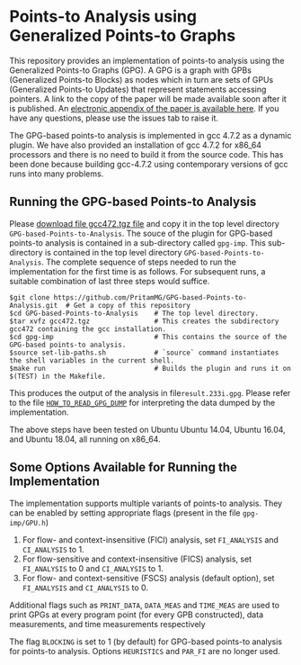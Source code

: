 Points-to Analysis using Generalized Points-to Graphs
======================================================
This repository provides an implementation of points-to analysis using the Generalized Points-to Graphs (GPG). A GPG is a graph with GPBs (Generalized Points-to Blocks) as nodes which in turn are sets of GPUs (Generalized Points-to Updates) that represent statements accessing pointers. A link to the copy of the paper will be made available soon after it is published. An [electronic appendix of the paper is available here](appendix-gpg-pta-v4.pdf). If you have any questions, please use the issues tab to raise it.

The GPG-based points-to analysis is implemented in gcc 4.7.2 as a dynamic plugin. We have also provided an installation of gcc 4.7.2 for x86_64 processors and there is no need to build it from the source code. This has been done because building gcc-4.7.2 using contemporary versions of gcc runs into many problems. 


Running the GPG-based Points-to Analysis
----------------------------------------
Please [download file gcc472.tgz file](https://tinyurl.com/y3l3aeek) and copy it in the top level directory `GPG-based-Points-to-Analysis`. The souce of the plugin for GPG-based points-to analysis is contained in a sub-directory called `gpg-imp`. This sub-directory is contained in the top level directory `GPG-based-Points-to-Analysis`. The complete sequence of steps needed to run the implementation for the first time is as follows. For subsequent runs, a suitable combination of last three steps would suffice.

    $git clone https://github.com/PritamMG/GPG-based-Points-to-Analysis.git  # Get a copy of this repository
    $cd GPG-based-Points-to-Analysis    # The top level directory.
    $tar xvfz gcc472.tgz                # This creates the subdirectory gcc472 containing the gcc installation.
    $cd gpg-imp                         # This contains the source of the GPG-based points-to analysis.
    $source set-lib-paths.sh            # `source` command instantiates the shell variables in the current shell.
    $make run                           # Builds the plugin and runs it on $(TEST) in the Makefile.
    

This produces the output of the analysis in file`result.233i.gpg`. Please refer to the file [`HOW_TO_READ_GPG_DUMP`](HOW_TO_READ_GPG_DUMP.md) for interpreting the data dumped by the implementation.

The above steps have been tested on Ubuntu Ubuntu 14.04, Ubuntu 16.04, and Ubuntu 18.04, all running on x86_64.

Some Options Available for Running the Implementation
------------------------------------------------------

The implementation supports multiple variants of points-to analysis. They can be enabled by setting appropriate flags (present in the file `gpg-imp/GPU.h`)

1. For flow- and context-insensitive (FICI) analysis, set `FI_ANALYSIS` and `CI_ANALYSIS` to 1.
2. For flow-sensitive and context-insensitive (FICS) analysis, set `FI_ANALYSIS` to 0 and `CI_ANALYSIS` to 1.
3. For flow- and context-sensitive (FSCS) analysis (default option), set `FI_ANALYSIS` and `CI_ANALYSIS` to 0.

Additional flags such as `PRINT_DATA`, `DATA_MEAS` and `TIME_MEAS` are used to print GPGs at every program point (for every GPB constructed), data measurements, and time measurements respectively

The flag `BLOCKING` is set to 1 (by default) for GPG-based points-to analysis for points-to analysis. Options `HEURISTICS` and `PAR_FI` are no longer used.
